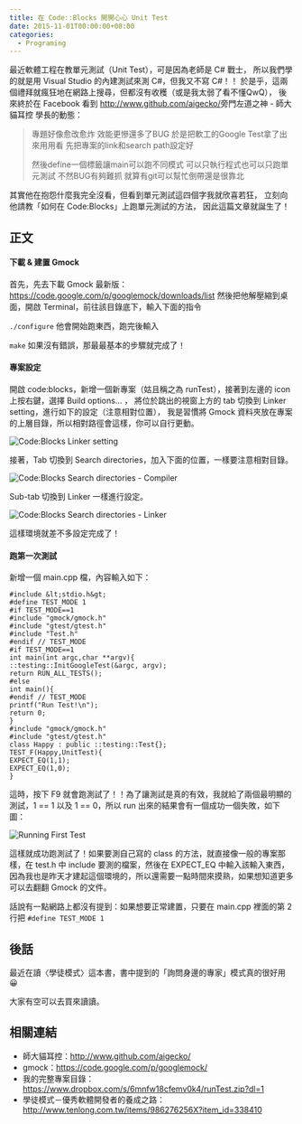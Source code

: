 ```yaml
---
title: 在 Code::Blocks 開開心心 Unit Test
date: 2015-11-01T00:00:00+08:00
categories:
  - Programing
---
```


最近軟體工程在教單元測試（Unit Test），可是因為老師是 C# 戰士，
所以我們學的就是用 Visual Studio 的內建測試來測 C#，但我又不寫 C#！！
於是乎，這兩個禮拜就瘋狂地在網路上搜尋，但都沒有收穫（或是我太弱了看不懂QwQ），
後來終於在 Facebook 看到 <http://www.github.com/aigecko/>旁門左道之神 - 師大貓耳控</a> 學長的動態：

> 專題好像愈改愈炸
> 效能更慘還多了BUG
> 於是把軟工的Google Test拿了出來用用看
> 先把專案的link和search path設定好
>
> 然後define一個標籤讓main可以跑不同模式
> 可以只執行程式也可以只跑單元測試
> 不然BUG有夠難抓
> 就算有git可以幫忙倒帶還是很靠北

其實他在抱怨什麼我完全沒看，但看到單元測試這四個字我就欣喜若狂，
立刻向他請教「如何在 Code:Blocks」上跑單元測試的方法，
因此這篇文章就誕生了！

## 正文

#### 下載 & 建置 Gmock

首先，先去下載 Gmock 最新版：<https://code.google.com/p/googlemock/downloads/list>
然後把他解壓縮到桌面，開啟 Terminal，前往該目錄底下，輸入下面的指令

`./configure`
他會開始跑東西，跑完後輸入

`make`
如果沒有錯誤，那最最基本的步驟就完成了！

#### 專案設定

開啟 code:blocks，新增一個新專案（姑且稱之為 runTest），接著到左邊的 icon 上按右鍵，選擇 Build options&#8230; ，
將位於跳出的視窗上方的 tab 切換到 Linker setting，進行如下的設定（注意相對位置），
我是習慣將 Gmock 資料夾放在專案的上層目錄，所以相對路徑會這樣，你可以自行更動。

![Code:Blocks Linker setting](//wildsky.cc/blog-images/2015-11-01-01-55-51-的螢幕擷圖-1024x576.png)

接著，Tab 切換到 Search directories，加入下面的位置，一樣要注意相對目錄。

![Code:Blocks Search directories - Compiler](//wildsky.cc/blog-images/2015-11-01-01-13-10-的螢幕擷圖-1024x576.png)

Sub-tab 切換到 Linker 一樣進行設定。

![Code:Blocks Search directories - Linker](//wildsky.cc/blog-images/2015-11-01-01-13-12-的螢幕擷圖-1024x576.png)

這樣環境就差不多設定完成了！

#### 跑第一次測試

新增一個 main.cpp 檔，內容輸入如下：
```
#include &lt;stdio.h&gt;
#define TEST_MODE 1
#if TEST_MODE==1
#include "gmock/gmock.h"
#include "gtest/gtest.h"
#include "Test.h"
#endif // TEST_MODE
#if TEST_MODE==1
int main(int argc,char **argv){
::testing::InitGoogleTest(&argc, argv);
return RUN_ALL_TESTS();
#else
int main(){
#endif // TEST_MODE
printf("Run Test!\n");
return 0;
}
#include "gmock/gmock.h"
#include "gtest/gtest.h"
class Happy : public ::testing::Test{};
TEST_F(Happy,UnitTest){
EXPECT_EQ(1,1);
EXPECT_EQ(1,0);
}
```

這時，按下 F9 就會跑測試了！！為了讓測試是真的有效，我就給了兩個最明顯的測試，1 == 1 以及 1 == 0，所以 run 出來的結果會有一個成功一個失敗，如下圖：

![Running First Test](//wildsky.cc/blog-images/2015-11-01-13-47-48-的螢幕擷圖.png)

這樣就成功跑測試了！如果要測自己寫的 class 的方法，就直接像一般的專案那樣，在 test.h 中 include 要測的檔案，然後在 EXPECT_EQ 中輸入該輸入東西，
因為我也是昨天才建起這個環境的，所以還需要一點時間來摸熟，如果想知道更多可以去翻翻 Gmock 的文件。

話說有一點網路上都沒有提到：如果想要正常建置，只要在 main.cpp 裡面的第 2 行把 `#define TEST_MODE 1`

## 後話

最近在讀〈學徒模式〉這本書，書中提到的「詢問身邊的專家」模式真的很好用 😀

大家有空可以去買來讀讀。

## 相關連結

- 師大貓耳控：<http://www.github.com/aigecko/>
- gmock：<https://code.google.com/p/googlemock/>
- 我的完整專案目錄：<https://www.dropbox.com/s/6mnfw18cfemv0k4/runTest.zip?dl=1>
- 學徒模式－優秀軟體開發者的養成之路：<http://www.tenlong.com.tw/items/986276256X?item_id=338410>

